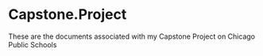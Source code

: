 # Capstone.Project
These are the documents associated with my Capstone Project on Chicago Public Schools